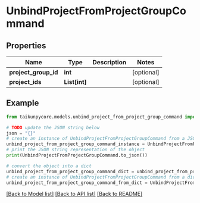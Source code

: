 # UnbindProjectFromProjectGroupCommand


## Properties

Name | Type | Description | Notes
------------ | ------------- | ------------- | -------------
**project_group_id** | **int** |  | [optional] 
**project_ids** | **List[int]** |  | [optional] 

## Example

```python
from taikunpycore.models.unbind_project_from_project_group_command import UnbindProjectFromProjectGroupCommand

# TODO update the JSON string below
json = "{}"
# create an instance of UnbindProjectFromProjectGroupCommand from a JSON string
unbind_project_from_project_group_command_instance = UnbindProjectFromProjectGroupCommand.from_json(json)
# print the JSON string representation of the object
print(UnbindProjectFromProjectGroupCommand.to_json())

# convert the object into a dict
unbind_project_from_project_group_command_dict = unbind_project_from_project_group_command_instance.to_dict()
# create an instance of UnbindProjectFromProjectGroupCommand from a dict
unbind_project_from_project_group_command_from_dict = UnbindProjectFromProjectGroupCommand.from_dict(unbind_project_from_project_group_command_dict)
```
[[Back to Model list]](../README.md#documentation-for-models) [[Back to API list]](../README.md#documentation-for-api-endpoints) [[Back to README]](../README.md)


